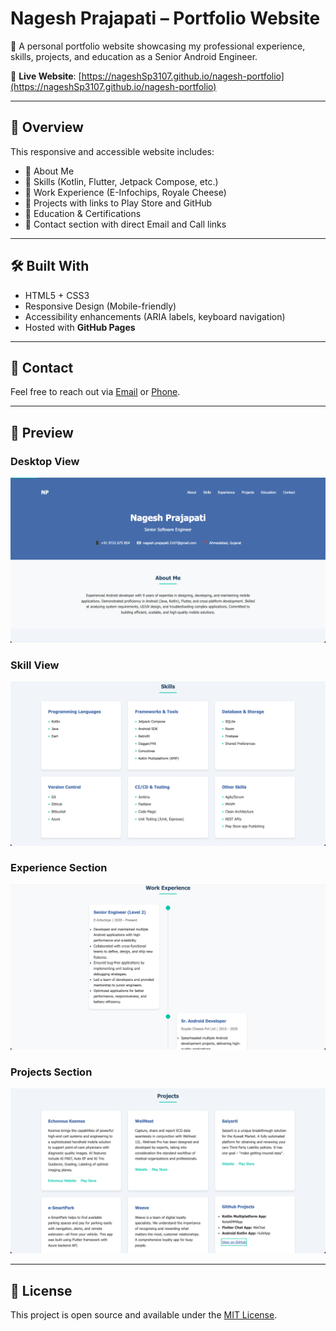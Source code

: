 # Nagesh Prajapati – Portfolio Website

🚀 A personal portfolio website showcasing my professional experience, skills, projects, and education as a Senior Android Engineer.

🔗 **Live Website**: [https://nageshSp3107.github.io/nagesh-portfolio](https://nageshSp3107.github.io/nagesh-portfolio)

---

## 📌 Overview

This responsive and accessible website includes:

- 🔹 About Me
- 🔹 Skills (Kotlin, Flutter, Jetpack Compose, etc.)
- 🔹 Work Experience (E-Infochips, Royale Cheese)
- 🔹 Projects with links to Play Store and GitHub
- 🔹 Education & Certifications
- 🔹 Contact section with direct Email and Call links

---

## 🛠️ Built With

- HTML5 + CSS3
- Responsive Design (Mobile-friendly)
- Accessibility enhancements (ARIA labels, keyboard navigation)
- Hosted with **GitHub Pages**

---

## 📧 Contact

Feel free to reach out via [Email](mailto:nagesh.prajapati.3107@gmail.com) or [Phone](tel:+919722675854).

---

## 📸 Preview

### Desktop View
![Desktop Preview](Portfolio_1.png)

### Skill View
![Skill Preview](Portfolio_2.png)

### Experience Section
![Experience Preview](Portfolio_3.png)

### Projects Section
![Projects Section Preview](Portfolio_4.png)

---

## 📃 License

This project is open source and available under the [MIT License](LICENSE).
